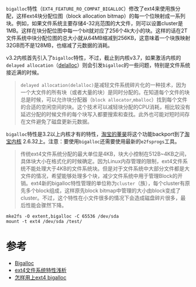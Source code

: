 `bigalloc`特性（`EXT4_FEATURE_RO_COMPAT_BIGALLOC`）修改了ext4来使用族分配，这样ext4块分配位图（block allocation bitmap）的每一个位映射成一系列块。例如，如果文件系统主要存储4-32兆范围的大文件，则可以设置cluster是1MB。这样在块分配位图中每一个bit就对应了256个4k大小的块。这样的话在2T文件系统中块分配位图的总大小就从64MB缩减到256KB，这意味着一个块族映射32GB而不是128MB，也缩减了元数据的消耗。

v3.2内核首先引入了`bigalloc`特性，不过，截止到内核v3.7，如果激活内核的`delayed allocation`（[delalloc](https://ext4.wiki.kernel.org/index.php/Frequently_Asked_Questions#What_is_delayed_allocation_.28delalloc.29.3F_What_are_its_advantages_in_Ext4.3F)）则会引发`bigalloc`的一些问题，特别是文件系统接近满的时候。

> `delayed allocation(delalloc)`是减轻文件系统碎片化的一种技术，因为一个大文件的所有块（或者大量的块）是同时分配的。在知道每个文件的块总是时候，可以允许块分配器（`block allocator`,`mballoc`）找到每个文件的合适的空闲空间的块。这个技术可以减轻块分配的CPU消耗，相比较没有延迟分配的时候文件的每个块写入都要搜索和查找。此外也可能对短时间存在文件避免了磁盘更新元数据。

`bigalloc`特性是3.2以上内核才有的特性，[淘宝的董昊](http://blog.donghao.org)将这个功能backport到了[淘宝内核](http://kernel.taobao.org/git/?p=taobao-kernel.git;a=summary) 2.6.32上。注意：要使用`bigalloc`还需要使用最新的`e2fsprogs`工具。

> 传统ext4文件系统分配的最大单位是4KB，块大小控制在512B~4KB之间，具体块大小在格式化的时候确定。因为Linux内存管理的限制，ext4文件系统不能处理大于4KB的文件系统块。但是对于文件系统中大部分文件都是大文件的情况，希望能够处理多个块，减少文件系统中用于管理Block的开销。ext4新的bigalloc特性管理的单位称为`cluster`（族），每个cluster有原先多个block组成，这样原先block bitmap中管理的大小由block变成了cluster。不过，这个特性在小文件很多的情况下会造成磁盘碎片很多，最后性能会骤然下降。

```
mke2fs -O extent,bigalloc -C 65536 /dev/sda
mount -t ext4 /dev/sda /test/
```


#  参考

* [Bigalloc](https://ext4.wiki.kernel.org/index.php/Bigalloc)
* [ext4文件系统特性浅析](http://www.cnblogs.com/linghuchong0605/p/4515732.html)
* [怎样用上ext4 bigalloc](http://www.udpwork.com/item/8149.html)